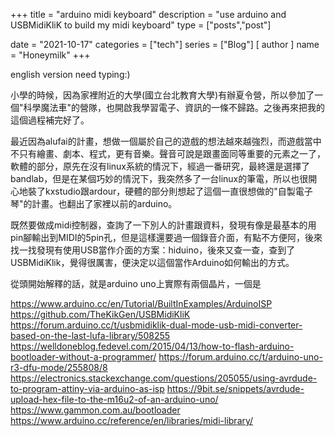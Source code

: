 +++
title = "arduino midi keyboard"
description = "use arduino and USBMidiKliK to build my midi keyboard"
type = ["posts","post"]

date = "2021-10-17"
categories = ["tech"]
series = ["Blog"]
[ author ]
  name = "Honeymilk"
+++

english version need typing:)

小學的時候，因為家裡附近的大學(國立台北教育大學)有辦夏令營，所以參加了一個"科學魔法車"的營隊，也開啟我學習電子、資訊的一條不歸路。之後再來把我的這個過程補完好了。

最近因為alufai的計畫，想做一個屬於自己的遊戲的想法越來越強烈，而遊戲當中不只有繪畫、劇本、程式，更有音樂。聲音可說是跟畫面同等重要的元素之一了，軟體的部分，原先在沒有linux系統的情況下，經過一番研究，最終還是選擇了bandlab，但是在某個巧妙的情況下，我突然多了一台linux的筆電，所以也很開心地裝了kxstudio跟ardour，硬體的部分則想起了這個一直很想做的"自製電子琴"的計畫。也翻出了家裡以前的arduino。

既然要做成midi控制器，查詢了一下別人的計畫跟資料，發現有像是最基本的用pin腳輸出到MIDI的5pin孔，但是這樣還要過一個錄音介面，有點不方便阿，後來找一找發現有使用USB當作介面的方案：hiduino，後來又查一查，查到了USBMidiKlik，覺得很厲害，便決定以這個當作Arduino如何輸出的方式。

從頭開始解釋的話，就是arduino uno上實際有兩個晶片，一個是

https://www.arduino.cc/en/Tutorial/BuiltInExamples/ArduinoISP
https://github.com/TheKikGen/USBMidiKliK
https://forum.arduino.cc/t/usbmidiklik-dual-mode-usb-midi-converter-based-on-the-last-lufa-library/508255
https://welldoneblog.fedevel.com/2015/04/13/how-to-flash-arduino-bootloader-without-a-programmer/
https://forum.arduino.cc/t/arduino-uno-r3-dfu-mode/255808/8
https://electronics.stackexchange.com/questions/205055/using-avrdude-to-program-attiny-via-arduino-as-isp
https://9bit.se/snippets/avrdude-upload-hex-file-to-the-m16u2-of-an-arduino-uno/
https://www.gammon.com.au/bootloader
https://www.arduino.cc/reference/en/libraries/midi-library/